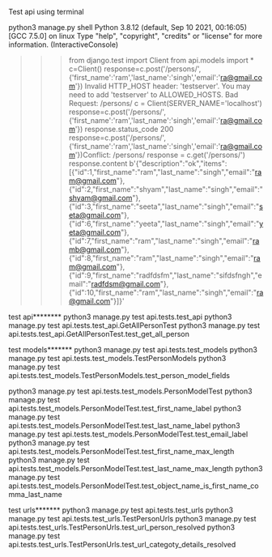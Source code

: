 
Test api using terminal

python3 manage.py shell
Python 3.8.12 (default, Sep 10 2021, 00:16:05) 
[GCC 7.5.0] on linux
Type "help", "copyright", "credits" or "license" for more information.
(InteractiveConsole)
>>> from django.test import Client
>>> from api.models import *
>>> c=Client()
>>> response=c.post('/persons/',{'first_name':'ram','last_name':'singh','email':'ra@gmail.com'})
Invalid HTTP_HOST header: 'testserver'. You may need to add 'testserver' to ALLOWED_HOSTS.
Bad Request: /persons/
>>> c = Client(SERVER_NAME='localhost')
>>> response=c.post('/persons/',{'first_name':'ram','last_name':'singh','email':'ra@gmail.com'})
>>> response.status_code
200
>>> response=c.post('/persons/',{'first_name':'ram','last_name':'singh','email':'ra@gmail.com'})Conflict: /persons/
>>> response = c.get('/persons/')
>>> response.content
b'{"description":"ok","items":[{"id":1,"first_name":"ram","last_name":"singh","email":"ram@gmail.com"},{"id":2,"first_name":"shyam","last_name":"singh","email":"shyam@gmail.com"},{"id":3,"first_name":"seeta","last_name":"singh","email":"seta@gmail.com"},{"id":6,"first_name":"yeeta","last_name":"singh","email":"yeta@gmail.com"},{"id":7,"first_name":"ram","last_name":"singh","email":"ramb@gmail.com"},{"id":8,"first_name":"ram","last_name":"singh","email":"ram@gmail.com"},{"id":9,"first_name":"radfdsfm","last_name":"sifdsfngh","email":"radfdsm@gmail.com"},{"id":10,"first_name":"ram","last_name":"singh","email":"ra@gmail.com"}]}'


test api********
python3 manage.py test api.tests.test_api
python3 manage.py test api.tests.test_api.GetAllPersonTest
python3 manage.py test api.tests.test_api.GetAllPersonTest.test_get_all_person


test models*******
python3 manage.py test api.tests.test_models
python3 manage.py test api.tests.test_models.TestPersonModels
python3 manage.py test api.tests.test_models.TestPersonModels.test_person_model_fields


python3 manage.py test api.tests.test_models.PersonModelTest
python3 manage.py test api.tests.test_models.PersonModelTest.test_first_name_label
python3 manage.py test api.tests.test_models.PersonModelTest.test_last_name_label
python3 manage.py test api.tests.test_models.PersonModelTest.test_email_label
python3 manage.py test api.tests.test_models.PersonModelTest.test_first_name_max_length
python3 manage.py test api.tests.test_models.PersonModelTest.test_last_name_max_length
python3 manage.py test api.tests.test_models.PersonModelTest.test_object_name_is_first_name_comma_last_name




test urls*******
python3 manage.py test api.tests.test_urls
python3 manage.py test api.tests.test_urls.TestPersonUrls
python3 manage.py test api.tests.test_urls.TestPersonUrls.test_url_person_resolved 
python3 manage.py test api.tests.test_urls.TestPersonUrls.test_url_categoty_details_resolved